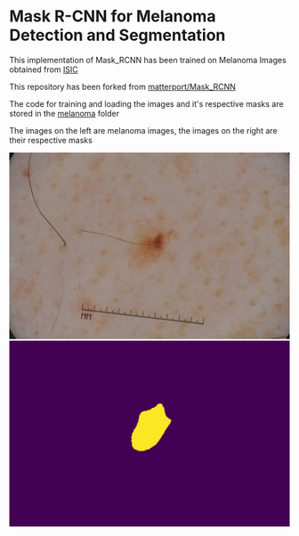 # Mask R-CNN for Melanoma Detection and Segmentation

This implementation of Mask_RCNN has been trained on Melanoma Images obtained from [ISIC](https://www.isic-archive.com)

This repository has been forked from [matterport/Mask_RCNN](https://github.com/matterport/Mask_RCNN)

The code for training and loading the images and it's respective masks are stored in the [melanoma](melanoma/) folder

The images on the left are melanoma images, the images on the right are their respective masks

![Melannoma 1](images/mel1.jpg)			![Melanoma 1 Mask](images/mel1Mask.jpg)
